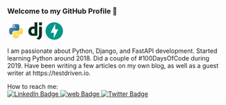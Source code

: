 ### Welcome to my GitHub Profile 👋

<div>
  <img src=https://github.com/devicons/devicon/blob/master/icons/python/python-original.svg title="Python" alt="Python" width="40" height="40" />
  <img src=https://github.com/devicons/devicon/blob/master/icons/django/django-plain.svg title="Django" alt="Django" width="40" height="40" />
  <img src=https://github.com/devicons/devicon/blob/master/icons/fastapi/fastapi-original.svg title="Django" alt="Django" width="40" height="40" />
  
</div>
<p></p>
I am passionate about Python, Django, and FastAPI development. Started learning Python around 2018. Did a couple of #100DaysOfCode during 2019. Have been writing a few articles on my own blog, as well as a guest writer at https://testdriven.io.

<p></p>
How to reach me:

<div id="badges">
  <a href="https://www.linkedin.com/in/j-oeriksson/">
    <img src="https://img.shields.io/badge/LinkedIn-blue?style=for-the-badge&logo=linkedin&logoColor=white" alt="LinkedIn Badge"/>
  </a>
  
  <a href="https://joeriksson.io">
    <img src="https://img.shields.io/badge/blog-red?style=for-the-badge&logo=web&logoColor=white" alt="web Badge"/>
  </a>
  
  
  <a href="https://twitter.com/Wildvasa">
    <img src="https://img.shields.io/badge/Twitter-blue?style=for-the-badge&logo=twitter&logoColor=white" alt="Twitter Badge"/>
  </a>
</div>



<!--
**Joeriksson/joeriksson** is a ✨ _special_ ✨ repository because its `README.md` (this file) appears on your GitHub profile.

Here are some ideas to get you started:

- 🔭 I’m currently working on ...
- 🌱 I’m currently learning ...
- 👯 I’m looking to collaborate on ...
- 🤔 I’m looking for help with ...
- 💬 Ask me about ...
- 📫 How to reach me: ...
- 😄 Pronouns: ...
- ⚡ Fun fact: ...
-->
